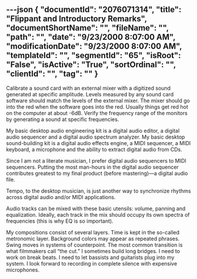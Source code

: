 ---json
{
  "documentId": "2076071314",
  "title": "Flippant and Introductory Remarks",
  "documentShortName": "",
  "fileName": "",
  "path": "",
  "date": "9/23/2000 8:07:00 AM",
  "modificationDate": "9/23/2000 8:07:00 AM",
  "templateId": "",
  "segmentId": "65",
  "isRoot": "False",
  "isActive": "True",
  "sortOrdinal": "",
  "clientId": "",
  "tag": ""
}
---

Calibrate a sound card with an external mixer with a digitized sound generated at specific amplitude. Levels measured by any sound card software should match the levels of the external mixer. The mixer should go into the red when the software goes into the red. Usually things get red hot on the computer at about -6dB. Verify the frequency range of the monitors by generating a sound at specific frequencies.

My basic desktop audio engineering kit is a digital audio editor, a digital audio sequencer and a digital audio spectrum analyzer. My basic desktop sound-building kit is a digital audio effects engine, a MIDI sequencer, a MIDI keyboard, a microphone and the ability to extract digital audio from CDs.

Since I am not a literate musician, I prefer digital audio sequencers to MIDI sequencers. Putting the most man-hours in the digital audio sequencer contributes greatest to my final product (before mastering)—a digital audio file.

Tempo, to the desktop musician, is just another way to synchronize rhythms across digital audio and/or MIDI applications.

Audio tracks can be mixed with these basic utensils: volume, panning and equalization. Ideally, each track in the mix should occupy its own spectra of frequencies (this is why EQ is so important).

My compositions consist of several layers. Time is kept in the so-called metronomic layer. Background colors may appear as repeated phrases. Swing moves in systems of counterpoint. The most common transition is what filmmakers call “the cut.” I sometimes build long bridges. I need to work on break beats. I need to let bassists and guitarists plug into my system. I look forward to recording in complete silence with expensive microphones.
